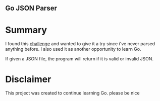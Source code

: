 ## Go JSON Parser

# Summary
I found this [challenge](https://codingchallenges.fyi/challenges/challenge-json-parser) and wanted to give it a try since i've never parsed anything before.  I also used it as another opportunity to learn Go.  

If given a JSON file, the program will return if it is valid or invalid JSON.

# Disclaimer 
This project was created to continue learning Go. please be nice
